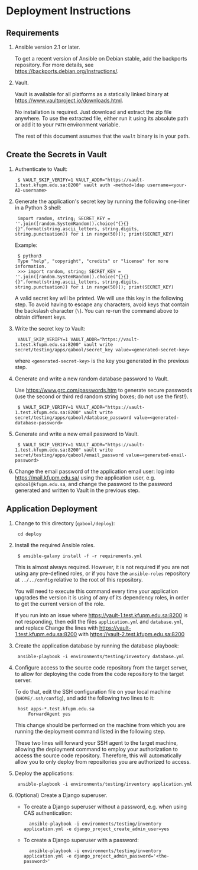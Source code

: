 Deployment Instructions
=======================

Requirements
------------

1. Ansible version 2.1 or later.

    To get a recent version of Ansible on Debian stable, add the backports
    repository. For more details, see
    https://backports.debian.org/Instructions/.

2. Vault.

    Vault is available for all platforms as a statically linked binary at
    https://www.vaultproject.io/downloads.html.

    No installation is required. Just download and extract the zip file
    anywhere. To use the extracted file, either run it using its absolute path
    or add it to your `PATH` environment variable.

    The rest of this document assumes that the `vault` binary is in your path.


Create the Secrets in Vault
---------------------------

1. Authenticate to Vault:

        $ VAULT_SKIP_VERIFY=1 VAULT_ADDR="https://vault-1.test.kfupm.edu.sa:8200" vault auth -method=ldap username=<your-AD-username>

2. Generate the application's secret key by running the following one-liner in a
   Python 3 shell:

        import random, string; SECRET_KEY = ''.join([random.SystemRandom().choice("{}{}{}".format(string.ascii_letters, string.digits, string.punctuation)) for i in range(50)]); print(SECRET_KEY)

    Example:

        $ python3
		Type "help", "copyright", "credits" or "license" for more information.
	    >>> import random, string; SECRET_KEY = ''.join([random.SystemRandom().choice("{}{}{}".format(string.ascii_letters, string.digits, string.punctuation)) for i in range(50)]); print(SECRET_KEY)

    A valid secret key will be printed. We will use this key in the following
    step. To avoid having to escape any characters, avoid keys that contain the
    backslash character (`\`). You can re-run the command above to obtain
    different keys.

3. Write the secret key to Vault:

	    VAULT_SKIP_VERIFY=1 VAULT_ADDR="https://vault-1.test.kfupm.edu.sa:8200" vault write secret/testing/apps/qabool/secret_key value=<generated-secret-key>

    where `<generated-secret-key>` is the key you generated in the previous step.

4. Generate and write a new random database password to Vault.

    Use https://www.grc.com/passwords.htm to generate secure passwords (use the
    second or third red random string boxes; do not use the first!).

        $ VAULT_SKIP_VERIFY=1 VAULT_ADDR="https://vault-1.test.kfupm.edu.sa:8200" vault write secret/testing/apps/qabool/database_password value=<generated-database-password>

5. Generate and write a new email password to Vault.

	    $ VAULT_SKIP_VERIFY=1 VAULT_ADDR="https://vault-1.test.kfupm.edu.sa:8200" vault write secret/testing/apps/qabool/email_password value=<generated-email-password>

6. Change the email password of the application email user: log into
   https://mail.kfupm.edu.sa/ using the application user, e.g. `qabool@kfupm.edu.sa`, and change the password to the
   password generated and written to Vault in the previous step.


Application Deployment
----------------------

1. Change to this directory (`qabool/deploy`):

        cd deploy

2. Install the required Ansible roles.

        $ ansible-galaxy install -f -r requirements.yml

    This is almost always required. However, it is not required if you are not
    using any pre-defined roles, or if you have the `ansible-roles` repository
    at `../../config` relative to the root of this repository.

    You will need to execute this command every time your application upgrades
    the version it is using of any of its dependency roles, in order to get the
    current version of the role.

    If you run into an issue where https://vault-1.test.kfupm.edu.sa:8200 is not
    responding, then edit the files `application.yml` and `database.yml`, and
    replace Change the lines with https://vault-1.test.kfupm.edu.sa:8200 with
    https://vault-2.test.kfupm.edu.sa:8200

3. Create the application database by running the database playbook:

	    ansible-playbook -i environments/testing/inventory database.yml

4. Configure access to the source code repository from the target server, to
   allow for deploying the code from the code repository to the target server.

    To do that, edit the SSH configuration file on your local machine
    (`$HOME/.ssh/config`), and add the following two lines to it:

        host apps-*.test.kfupm.edu.sa
            ForwardAgent yes

    This change should be performed on the machine from which you are running
    the deployment command listed in the following step.

    These two lines will forward your SSH agent to the target machine, allowing
    the deployment command to employ your authorization to access the source
    code repository. Therefore, this will automatically allow you to only deploy
    from repositories you are authorized to access.

5. Deploy the applications:

        ansible-playbook -i environments/testing/inventory application.yml


6. (Optional) Create a Django superuser.

    - To create a Django superuser without a password, e.g. when using CAS
      authentication:

            ansible-playbook -i environments/testing/inventory application.yml -e django_project_create_admin_user=yes

    - To create a Django superuser with a password:

            ansible-playbook -i environments/testing/inventory application.yml -e django_project_admin_password='<the-password>'

